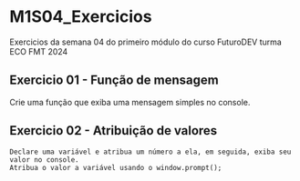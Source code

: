 # M1S04_Exercicios

Exercicios da semana 04 do primeiro módulo do curso FuturoDEV turma ECO FMT 2024

## Exercicio 01 - Função de mensagem

Crie uma função que exiba uma mensagem simples no console.

## Exercicio 02 - Atribuição de valores
    Declare uma variável e atribua um número a ela, em seguida, exiba seu valor no console.
    Atribua o valor a variável usando o window.prompt();